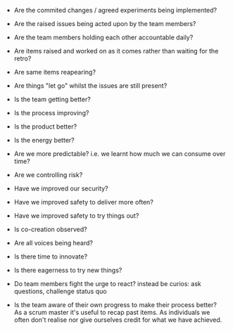 
* Are the commited changes / agreed experiments being implemented?
* Are the raised issues being acted upon by the team members?
* Are the team members holding each other accountable daily?
* Are items raised and worked on as it comes rather than waiting for the retro?
* Are same items reapearing?
* Are things "let go" whilst the issues are still present?

* Is the team getting better?
* Is the process improving?
* Is the product better?
* Is the energy better?
* Are we more predictable? i.e. we learnt how much we can consume over time?
* Are we controlling risk?
* Have we improved our security?
* Have we improved safety to deliver more often?
* Have we improved safety to try things out?

* Is co-creation observed?
* Are all voices being heard?
* Is there time to innovate?
* Is there eagerness to try new things?
* Do team members fight the urge to react? instead be curios: ask questions, challenge status quo

* Is the team aware of their own progress to make their process better?
As a scrum master it's useful to recap past items. As individuals we often don't realise nor give ourselves credit for what we have achieved.
